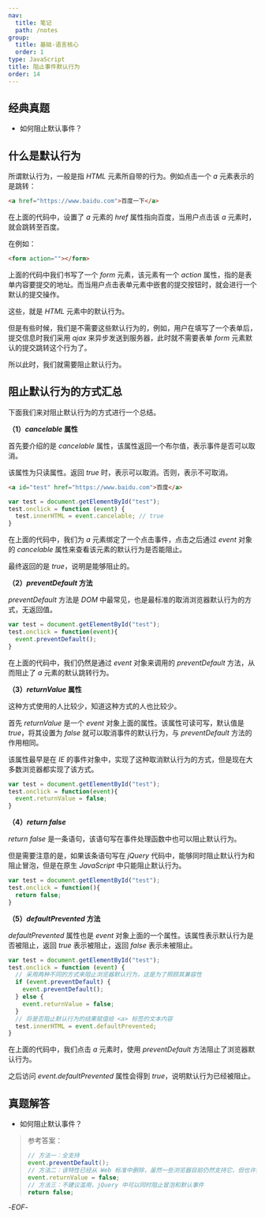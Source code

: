 ```yaml
---
nav:
  title: 笔记
  path: /notes
group:
  title: 基础-语言核心
  order: 1
type: JavaScript
title: 阻止事件默认行为
order: 14
---
```


## 经典真题



- 如何阻止默认事件？



## 什么是默认行为



所谓默认行为，一般是指 *HTML* 元素所自带的行为。例如点击一个 *a* 元素表示的是跳转：

```html
<a href="https://www.baidu.com">百度一下</a>
```

在上面的代码中，设置了 *a* 元素的 *href* 属性指向百度，当用户点击该 *a* 元素时，就会跳转至百度。



在例如：

```html
<form action=""></form>
```

上面的代码中我们书写了一个 *form* 元素，该元素有一个 *action* 属性，指的是表单内容要提交的地址。而当用户点击表单元素中嵌套的提交按钮时，就会进行一个默认的提交操作。



这些，就是 *HTML* 元素中的默认行为。



但是有些时候，我们是不需要这些默认行为的，例如，用户在填写了一个表单后，提交信息时我们采用 *ajax* 来异步发送到服务器，此时就不需要表单 *form* 元素默认的提交跳转这个行为了。



所以此时，我们就需要阻止默认行为。



## 阻止默认行为的方式汇总



下面我们来对阻止默认行为的方式进行一个总结。



**（1）*cancelable* 属性**

首先要介绍的是 *cancelable* 属性，该属性返回一个布尔值，表示事件是否可以取消。

该属性为只读属性。返回 *true* 时，表示可以取消。否则，表示不可取消。

```html
<a id="test" href="https://www.baidu.com">百度</a>
```

```js
var test = document.getElementById("test");
test.onclick = function (event) {
  test.innerHTML = event.cancelable; // true
}
```

在上面的代码中，我们为 *a* 元素绑定了一个点击事件，点击之后通过 *event* 对象的 *cancelable* 属性来查看该元素的默认行为是否能阻止。

最终返回的是 *true*，说明是能够阻止的。



**（2）*preventDefault* 方法**

*preventDefault* 方法是 *DOM* 中最常见，也是最标准的取消浏览器默认行为的方式，无返回值。

```js
var test = document.getElementById("test");
test.onclick = function(event){
  event.preventDefault();
}
```

在上面的代码中，我们仍然是通过 *event* 对象来调用的 *preventDefault* 方法，从而阻止了 *a* 元素的默认跳转行为。



**（3）*returnValue* 属性**

这种方式使用的人比较少，知道这种方式的人也比较少。

首先 *returnValue* 是一个 *event* 对象上面的属性。该属性可读可写，默认值是 *true*，将其设置为 *false* 就可以取消事件的默认行为，与 *preventDefault* 方法的作用相同。

该属性最早是在 *IE* 的事件对象中，实现了这种取消默认行为的方式，但是现在大多数浏览器都实现了该方式。

```js
var test = document.getElementById("test");
test.onclick = function(event){
  event.returnValue = false;
}
```



**（4）*return false***

*return false* 是一条语句，该语句写在事件处理函数中也可以阻止默认行为。

但是需要注意的是，如果该条语句写在 *jQuery* 代码中，能够同时阻止默认行为和阻止冒泡，但是在原生 *JavaScript* 中只能阻止默认行为。

```js
var test = document.getElementById("test");
test.onclick = function(){
  return false;
}
```



**（5）*defaultPrevented* 方法**

*defaultPrevented* 属性也是 *event* 对象上面的一个属性。该属性表示默认行为是否被阻止，返回 *true* 表示被阻止，返回 *false* 表示未被阻止。

```js
var test = document.getElementById("test");
test.onclick = function (event) {
  // 采用两种不同的方式来阻止浏览器默认行为，这是为了照顾其兼容性
  if (event.preventDefault) {
    event.preventDefault();
  } else {
    event.returnValue = false;
  }
  // 将是否阻止默认行为的结果赋值给 <a> 标签的文本内容
  test.innerHTML = event.defaultPrevented;
}
```

在上面的代码中，我们点击 *a* 元素时，使用 *preventDefault* 方法阻止了浏览器默认行为。

之后访问 *event.defaultPrevented* 属性会得到 *true*，说明默认行为已经被阻止。



## 真题解答



- 如何阻止默认事件？

> 参考答案：
>
> ```js
> // 方法一：全支持
> event.preventDefault();
> // 方法二：该特性已经从 Web 标准中删除，虽然一些浏览器目前仍然支持它，但也许会在未来的某个时间停止支持，请尽量不要使用该特性。
> event.returnValue = false;
> // 方法三：不建议滥用，jQuery 中可以同时阻止冒泡和默认事件
> return false;
> ```



-*EOF*-
